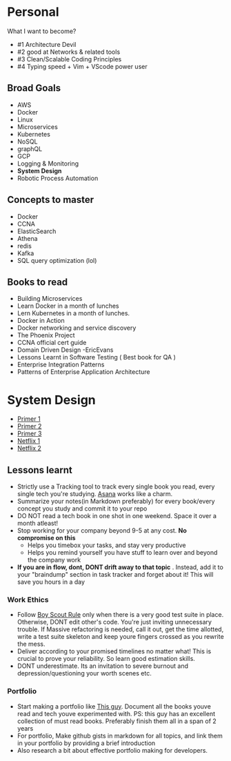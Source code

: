 
# Personal
What I want to become?
- #1 Architecture Devil 
- #2 good at Networks & related tools
- #3 Clean/Scalable Coding Principles 
- #4 Typing speed + Vim + VScode power user


## Broad Goals 
- AWS
- Docker
- Linux
- Microservices
- Kubernetes
- NoSQL
- graphQL
- GCP
- Logging & Monitoring
- __System Design__
- Robotic Process Automation

## Concepts to master
- Docker
- CCNA
- ElasticSearch
- Athena
- redis
- Kafka
- SQL query optimization (lol)

## Books to read 
- Building Microservices
- Learn Docker in a month of lunches
- Lern Kubernetes in a month of lunches.
- Docker in Action
- Docker networking and service discovery
- The Phoenix Project
- CCNA official cert guide
- Domain Driven Design -EricEvans
- Lessons Learnt in Software Testing ( Best book for QA )
- Enterprise Integration Patterns
- Patterns of Enterprise Application Architecture



# System Design
- [Primer 1](https://github.com/donnemartin/system-design-primer)
- [Primer 2](https://github.com/checkcheckzz/system-design-interview)
- [Primer 3](https://github.com/shashank88/system_design)
- [Netflix 1](https://medium.com/refraction-tech-everything/how-netflix-works-the-hugely-simplified-complex-stuff-that-happens-every-time-you-hit-play-3a40c9be254b)
- [Netflix 2](https://medium.com/@narengowda/netflix-system-design-dbec30fede8d)

## Lessons learnt 
- Strictly use a Tracking tool to track every single book you read, every single tech you're studying. [Asana](https://asana.com/) works like a charm.
- Summarize your notes(in Markdown preferably) for every book/every concept you study and commit it to your repo
- DO NOT read a tech book in one shot in one weekend. Space it over a month atleast!
- Stop working for your company beyond 9-5 at any cost. **No compromise on this**
    - Helps you timebox your tasks, and stay very productive
    - Helps you remind yourself you have stuff to learn over and beyond the company work
- **If you are in flow, dont, DONT drift away to that topic** . Instead, add it to your "braindump" section in task tracker and forget about it! This will save you hours in a day

### Work Ethics
- Follow [Boy Scout Rule](https://learning.oreilly.com/library/view/97-things-every/9780596809515/ch08.html) only when there is a very good test suite in place. Otherwise, DONT edit other's code. You're just inviting unnecessary trouble. If Massive refactoring is needed, call it out, get the time allotted, write a test suite skeleton and keep youre fingers crossed as you rewrite the mess.
- Deliver according to your promised timelines no matter what! This is crucial to prove your reliability. So learn good estimation skills. 
- DONT underestimate. Its an invitation to severe burnout and depression/questioning your worth scenes etc.
### Portfolio 
- Start making a portfolio like [This guy](https://nvbn.github.io/about/). Document all the books youve read and tech youve experimented with. PS: this guy has an excellent collection of must read books. Preferably finish them all in a span of 2 years
- For portfolio, Make github gists in markdown for all topics, and link them in your portfolio by providing a brief introduction
- Also research a bit about effective portfolio making for developers.


